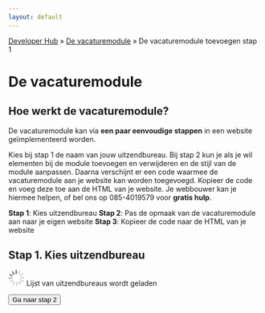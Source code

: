 ```yaml
---
layout: default
---
```


[Developer Hub](/) &raquo; [De vacaturemodule](/vacaturemodule/) &raquo; De vacaturemodule toevoegen stap 1

# De vacaturemodule

## Hoe werkt de vacaturemodule?

De vacaturemodule kan via **een paar eenvoudige stappen** in een website ge&iuml;mplementeerd worden.

Kies bij stap 1 de naam van jouw uitzendbureau. Bij stap 2 kun je als je wil elementen bij de module toevoegen en verwijderen en de stijl van de module
aanpassen. Daarna verschijnt er een code waarmee de vacaturemodule aan je website kan worden toegevoegd. Kopieer de code en voeg deze toe aan de HTML van je
website. Je webbouwer kan je hiermee helpen, of bel ons op 085-4019579 voor **gratis hulp**.

**Stap 1**: Kies uitzendbureau
**Stap 2**: Pas de opmaak van de vacaturemodule aan naar je eigen website
**Stap 3**: Kopieer de code naar de HTML van je website

## Stap 1. Kies uitzendbureau

<form class="form-horizontal" id="form-step-one" action="vacaturemodule-stap-twee.html">

  <div class="form-group">
    <div class="col-sm-6">
      <p class="form-control-static" id="recruiter-list-loader">
        <img src="/images/loading.gif" alt="Even geduld." class="loader--small" />
        Lijst van uitzendbureaus wordt geladen
      </p>
    </div>
    <div>
      <input type="hidden" name="description" value="true" />
      <input type="hidden" name="placetime" value="true" />
    </div>
    <div class="col-sm-6">
      <input type="submit" class="btn btn-primary" value="Ga naar stap 2" />
    </div>
  </div>

</form>

<script src="/javascripts/external/uri.js"></script>
<script src="/javascripts/external/hex_sha1.js"></script>
<script src="/javascripts/api-clients/uitzendbureau-nl-api.js"></script>
<script src="/javascripts/widgets/recruiter.js"></script>
<script src="/javascripts/job-module/job-module.js"></script>
<script src="/javascripts/job-module/job-module-controller.js"></script>
